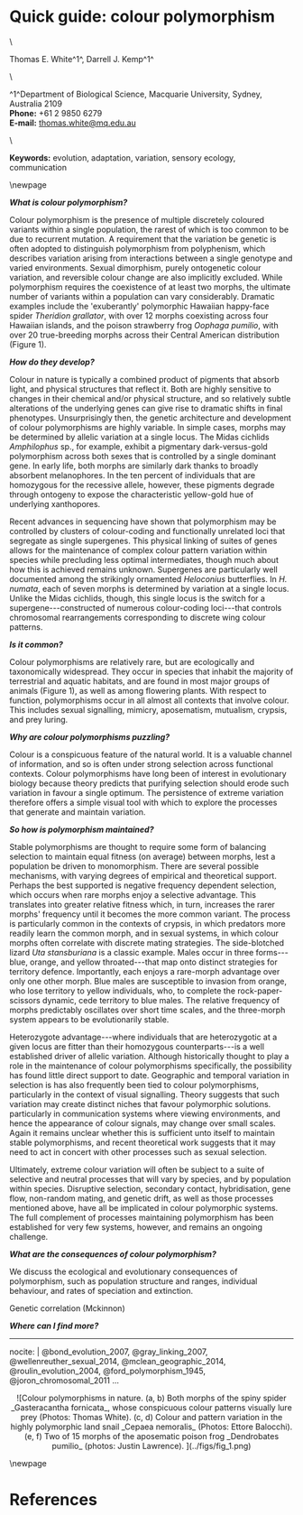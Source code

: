 # Quick guide: colour polymorphism

\ 

Thomas E. White^1^, Darrell J. Kemp^1^

\ 

^1^Department of Biological Science, Macquarie University, Sydney, Australia 2109  
**Phone:** +61 2 9850 6279  
**E-mail:** thomas.white@mq.edu.au  

\ 

**Keywords:** evolution, adaptation, variation, sensory ecology, communication

\newpage


**_What is colour polymorphism?_** 

Colour polymorphism is the presence of multiple discretely coloured variants within a single population, the rarest of which is too common to be due to recurrent mutation. A requirement that the variation be genetic is often adopted to distinguish polymorphism from polyphenism, which describes variation arising from interactions between a single genotype and varied environments. Sexual dimorphism, purely ontogenetic colour variation, and reversible colour change are also implicitly excluded. While polymorphism requires the coexistence of at least two morphs, the ultimate number of variants within a population can vary considerably. Dramatic examples include the 'exuberantly' polymorphic Hawaiian happy-face spider _Theridion grallator_, with over 12 morphs coexisting across four Hawaiian islands, and the poison strawberry frog _Oophaga pumilio_, with over 20 true-breeding morphs across their Central American distribution (Figure 1).    

**_How do they develop?_**

Colour in nature is typically a combined product of pigments that absorb light, and physical structures that reflect it. Both are highly sensitive to changes in their chemical and/or physical structure, and so relatively subtle alterations of the underlying genes can give rise to dramatic shifts in final phenotypes. Unsurprisingly then, the genetic architecture and development of colour polymorphisms are highly variable. In simple cases, morphs may be determined by allelic variation at a single locus. The Midas cichlids _Amphilophus_ sp., for example, exhibit a pigmentary dark-versus-gold polymorphism across both sexes that is controlled by a single dominant gene. In early life, both morphs are similarly dark thanks to broadly absorbent melanophores. In the ten percent of individuals that are homozygous for the recessive allele, however, these pigments degrade through ontogeny to expose the characteristic yellow-gold hue of underlying xanthopores.

Recent advances in sequencing have shown that polymorphism may be controlled by clusters of colour-coding and functionally unrelated loci that segregate as single supergenes. This physical linking of suites of genes allows for the maintenance of complex colour pattern variation within species while precluding less optimal intermediates, though much about how this is achieved remains unknown. Supergenes are particularly well documented among the strikingly ornamented _Heloconius_ butterflies. In _H. numata_, each of seven morphs is determined by variation at a single locus. Unlike the Midas cichlids, though, this single locus is the switch for a supergene---constructed of numerous colour-coding loci---that controls chromosomal rearrangements corresponding to discrete wing colour patterns.  

**_Is it common?_**

Colour polymorphisms are relatively rare, but are ecologically and taxonomically widespread. They occur in species that inhabit the majority of terrestrial and aquatic habitats, and are found in most major groups of animals (Figure 1), as well as among flowering plants. With respect to function, polymorphisms occur in all almost all contexts that involve colour. This includes sexual signalling, mimicry, aposematism, mutualism, crypsis, and prey luring.

**_Why are colour polymorphisms puzzling?_**

Colour is a conspicuous feature of the natural world. It is a valuable channel of information, and so is often under strong selection across functional contexts. Colour polymorphisms have long been of interest in evolutionary biology because theory predicts that purifying selection should erode such variation in favour a single optimum. The persistence of extreme variation therefore offers a simple visual tool with which to explore the processes that generate and maintain variation. 

**_So how is polymorphism maintained?_**

Stable polymorphisms are thought to require some form of balancing selection to maintain equal fitness (on average) between morphs, lest a population be driven to monomorphism. There are several possible mechanisms, with varying degrees of empirical and theoretical support. Perhaps the best supported is negative frequency dependent selection, which occurs when rare morphs enjoy a selective advantage. This translates into greater relative fitness which, in turn, increases the rarer morphs' frequency until it becomes the more common variant. The process is particularly common in the contexts of crypsis, in which predators more readily learn the common morph, and in sexual systems, in which colour morphs often correlate with discrete mating strategies. The side-blotched lizard _Uta stansburiana_ is a classic example. Males occur in three forms---blue, orange, and yellow throated---that map onto distinct strategies for territory defence. Importantly, each enjoys a rare-morph advantage over only one other morph. Blue males are susceptible to invasion from orange, who lose territory to yellow individuals, who, to complete the rock-paper-scissors dynamic, cede territory to blue males. The relative frequency of morphs predictably oscillates over short time scales, and the three-morph system appears to be evolutionarily stable. 

Heterozygote advantage---where individuals that are heterozygotic at a given locus are fitter than their homozygous counterparts---is a well established driver of allelic variation. Although historically thought to play a role in the maintenance of colour polymorphisms specifically, the possibility has found little direct support to date. Geographic and temporal variation in selection is has also frequently been tied to colour polymorphisms, particularly in the context of visual signalling. Theory suggests that such variation may create distinct niches that favour polymorphic solutions. particularly in communication systems where viewing environments, and hence the appearance of colour signals, may change over small scales. Again it remains unclear whether this is sufficient unto itself to maintain stable polymorphisms, and recent theoretical work suggests that it may need to act in concert with other processes such as sexual selection. 

Ultimately, extreme colour variation will often be subject to a suite of selective and neutral processes that will vary by species, and by population within species. Disruptive selection, secondary contact, hybridisation, gene flow, non-random mating, and genetic drift, as well as those processes mentioned above, have all be implicated in colour polymorphic systems. The full complement of processes maintaining polymorphism has been established for very few systems, however, and remains an ongoing challenge.

**_What are the consequences of colour polymorphism?_**

We discuss the ecological and evolutionary consequences of polymorphism, such as population structure and ranges, individual behaviour, and rates of speciation and extinction.

Genetic correlation (Mckinnon)

**_Where can I find more?_**

---
nocite: | 
  @bond_evolution_2007, @gray_linking_2007, @wellenreuther_sexual_2014, @mclean_geographic_2014, @roulin_evolution_2004, @ford_polymorphism_1945, @joron_chromosomal_2011
...

<div style="text-align:center" markdown="1">
![Colour polymorphisms in nature. (a, b) Both morphs of the spiny spider _Gasteracantha fornicata_, whose conspicuous colour patterns visually lure prey (Photos: Thomas White). (c, d) Colour and pattern variation in the highly polymorphic land snail _Cepaea nemoralis_ (Photos: Ettore Balocchi). (e, f) Two of 15 morphs of the aposematic poison frog _Dendrobates pumilio_ (photos: Justin Lawrence). ](../figs/fig_1.png) 
</div>

\newpage

# References
